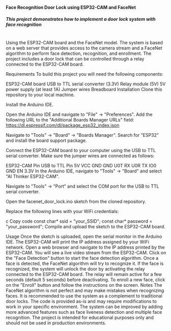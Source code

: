 <strong>Face Recognition Door Lock using ESP32-CAM and FaceNet</strong><br>

<h5>This project demonstrates how to implement a door lock system with face recognition </h5> <br>Using the ESP32-CAM board and the FaceNet model. The system is based on a web server that provides access to the camera stream and a FaceNet algorithm to perform face detection, recognition, and enrollment. The project includes a door lock that can be controlled through a relay connected to the ESP32-CAM board.

Requirements
To build this project you will need the following components:

ESP32-CAM board
USB to TTL serial converter (3.3V)
Relay module (5V)
5V power supply (at least 1A)
Jumper wires
Breadboard
Installation
Clone this repository to your local machine.

Install the Arduino IDE.

Open the Arduino IDE and navigate to "File" -> "Preferences". Add the following URL to the "Additional Boards Manager URLs" field: https://dl.espressif.com/dl/package_esp32_index.json

Navigate to "Tools" -> "Board" -> "Boards Manager". Search for "ESP32" and install the board support package.

Connect the ESP32-CAM board to your computer using the USB to TTL serial converter. Make sure the jumper wires are connected as follows:

ESP32-CAM Pin	USB to TTL Pin
5V	VCC
GND	GND
U0T	RX
U0R	TX
IO0	GND
EN	3.3V
In the Arduino IDE, navigate to "Tools" -> "Board" and select "AI Thinker ESP32-CAM".

Navigate to "Tools" -> "Port" and select the COM port for the USB to TTL serial converter.

Open the facenet_door_lock.ino sketch from the cloned repository.

Replace the following lines with your WiFi credentials:

c
Copy code
const char* ssid = "your_SSID";
const char* password = "your_password";
Compile and upload the sketch to the ESP32-CAM board.

Usage
Once the sketch is uploaded, open the serial monitor in the Arduino IDE. The ESP32-CAM will print the IP address assigned by your WiFi network.
Open a web browser and navigate to the IP address printed by the ESP32-CAM.
You will see a live video stream from the ESP32-CAM. Click on the "Face Detection" button to start the face detection algorithm.
Once a face is detected, the FaceNet algorithm will try to recognize it. If the face is recognized, the system will unlock the door by activating the relay connected to the ESP32-CAM board. The relay will remain active for a few seconds (default 5 seconds) before deactivating.
To enroll a new face, click on the "Enroll" button and follow the instructions on the screen.
Notes
The FaceNet algorithm is not perfect and may make mistakes when recognizing faces. It is recommended to use the system as a complement to traditional door locks.
The code is provided as-is and may require modifications to work in your specific environment.
The system can be improved by adding more advanced features such as face liveness detection and multiple face recognition.
The project is intended for educational purposes only and should not be used in production environments.

